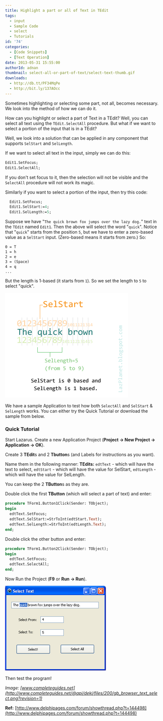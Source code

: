 ```yaml
---
title: Highlight a part or all of Text in TEdit
tags:
  - input
  - Sample Code
  - select
  - Tutorials
id: '74'
categories:
  - [Code Snippets]
  - [Text Operation]
date: 2013-05-31 15:55:00
authorId: adnan
thumbnail: select-all-or-part-of-text/select-text-thumb.gif
downloads:
  - http://db.tt/PF34MqPe
  - http://bit.ly/137AOcc
---
```


Sometimes highlighting or selecting some part, not all, becomes necessary. We look into the method of how we can do it.
<!-- more -->


How can you highlight or select a part of Text in a TEdit? Well, you can select all text using the `TEdit.SelectAll` procedure. But what if we want to select a portion of the input that is in a TEdit?

Well, we look into a solution that can be applied in any component that supports `SelStart` and `SelLength`.

If we want to select all text in the input, simply we can do this:

```pascal
Edit1.SetFocus;
Edit1.SelectAll;
```

If you don't set focus to it, then the selection will not be visible and the `SelectAll` procedure will not work its magic.

Similarly if you want to select a portion of the input, then try this code:

```pascal
  Edit1.SetFocus;
  Edit1.SelStart:=4;
  Edit1.SelLength:=5;
```

Suppose we have "`The quick brown fox jumps over the lazy dog.`" text in the `TEdit` named `Edit1`. Then the above will select the word "`quick`". Notice that "`quick`" starts from the position `5`, but we have to enter a zero-based value as a `SelStart` input. (Zero-based means it starts from zero.) So:

```
0 = T
1 = h
2 = e
3 = (Space)
4 = q
...
```

But the length is 1-based (it starts from `1`). So we set the length to `5` to select "quick".


![The way SelStart and SelLength differ](select-all-or-part-of-text/Char-Select-1.gif "The way SelStart and SelLength differ")


We have a sample Application to test how both `SelectAll` and `SelStart` & `SelLength` works. You can either try the Quick Tutorial or download the sample from below.


### Quick Tutorial


Start Lazarus. Create a new Application Project (**Project -> New Project -> Application -> OK**).

Create 3 **TEdit**s and 2 **Tbutton**s (and Labels for instructions as you want).

Name them in the following manner:
**TEdits:**
`edtText` - which will have the text to select,
`edtStart` - which will have the value for SelStart,
`edtLength` - which will have the value for SelLength.

You can keep the 2 **TButton**s as they are.

Double click the first **TButton** (which will select a part of text) and enter:

```pascal
procedure TForm1.Button1Click(Sender: TObject);
begin
  edtText.SetFocus;
  edtText.SelStart:=StrToInt(edtStart.Text);
  edtText.SelLength:=StrToInt(edtLength.Text);
end;
```

Double click the other button and enter:

```pascal
procedure TForm1.Button2Click(Sender: TObject);
begin
  edtText.SetFocus;
  edtText.SelectAll;
end;
```

Now Run the Project (**F9** or **Run -> Run**).


![](select-all-or-part-of-text/select-text-app.gif)


Then test the program!

_Image: [www.completeguides.net](http://www.completeguides.net/@api/deki/files/200/gb_browser_text_select.png?revision=1)_

**Ref:**
[http://www.delphipages.com/forum/showthread.php?t=144498](http://www.delphipages.com/forum/showthread.php?t=144498)
